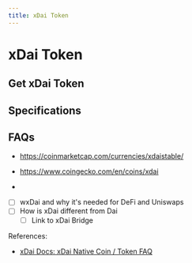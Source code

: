 ```yaml
---
title: xDai Token
---
```


# xDai Token

## Get xDai Token

## Specifications

## FAQs


- https://coinmarketcap.com/currencies/xdaistable/
- https://www.coingecko.com/en/coins/xdai

- 



- [ ] wxDai and why it's needed for DeFi and Uniswaps
- [ ] How is xDai different from Dai
  - [ ] Link to xDai Bridge

References: 

- [xDai Docs: xDai Native Coin / Token FAQ](https://github.com/gnosischain/xdaichain.com/tree/master/about-gc/faqs/xdai-native-coin-token)